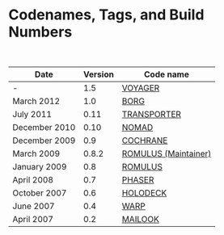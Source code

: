 # Codenames, Tags, and Build Numbers #

<br/>

<table>
<thead>
<tr>
<th>Date</th>
<th>Version</th>
<th>Code name</th>
</tr>
</thead>
<tbody>
<tr>
<td>-</td>
<td>1.5</td>
<td><a href="/developers/roadmap.html">VOYAGER</a></td>
</tr>
<tr>
<td>March 2012</td>
<td>1.0</td>
<td><a href="/developers/relnotes/1.0-borg.html">BORG</a></td>
</tr>
<tr>
<td>July 2011</td>
<td>0.11</td>
<td><a href="/developers/relnotes/0.11-transporter.html">TRANSPORTER</a></td>
</tr>
<tr>
<td>December 2010</td>
<td>0.10</td>
<td><a href="/developers/relnotes/0.10-nomad.html">NOMAD</a></td>
</tr>
<tr>
<td>December 2009</td>
<td>0.9</td>
<td><a href="/developers/relnotes/0.9-cochrane.html">COCHRANE</a></td>
</tr>
<tr>
<td>March 2009</td>
<td>0.8.2</td>
<td><a href="/developers/relnotes/0.8.2-romulus.html">ROMULUS (Maintainer)</a></td>
</tr>
<tr>
<td>January 2009</td>
<td>0.8</td>
<td><a href="/developers/relnotes/0.8-romulus.html">ROMULUS</a></td>
</tr>
<tr>
<td>April 2008</td>
<td>0.7</td>
<td><a href="/developers/relnotes/0.7-phaser.html">PHASER</a></td>
</tr>
<tr>
<td>October 2007</td>
<td>0.6</td>
<td><a href="/developers/relnotes/0.6-holodeck.html">HOLODECK</a></td>
</tr>
<tr>
<td>June 2007</td>
<td>0.4</td>
<td><a href="/developers/relnotes/0.4-warp.html">WARP</a></td>
</tr>
<tr>
<td>April 2007</td>
<td>0.2</td>
<td><a href="/developers/relnotes/0.2-mailook.html">MAILOOK</a></td>
</tr>
</tbody>
</table>
